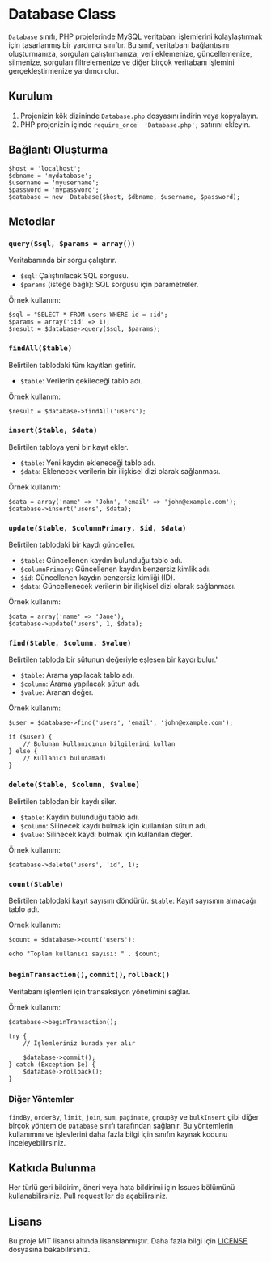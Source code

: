 # Database Class
`Database` sınıfı, PHP projelerinde MySQL veritabanı işlemlerini kolaylaştırmak için tasarlanmış bir yardımcı sınıftır. Bu sınıf, veritabanı bağlantısını oluşturmanıza, sorguları çalıştırmanıza, veri eklemenize, güncellemenize, silmenize, sorguları filtrelemenize ve diğer birçok veritabanı işlemini gerçekleştirmenize yardımcı olur. 

## Kurulum

1. Projenizin kök dizininde `Database.php` dosyasını indirin veya kopyalayın. 
2. PHP projenizin içinde `require_once  'Database.php';` satırını ekleyin.

## Bağlantı Oluşturma

    $host = 'localhost'; 
    $dbname = 'mydatabase'; 
    $username = 'myusername'; 
    $password = 'mypassword'; 
    $database = new  Database($host, $dbname, $username, $password);

## Metodlar

### `query($sql, $params = array())`
Veritabanında bir sorgu çalıştırır.

-   `$sql`: Çalıştırılacak SQL sorgusu.
-   `$params` (isteğe bağlı): SQL sorgusu için parametreler.

Örnek kullanım:

    $sql = "SELECT * FROM users WHERE id = :id"; 
    $params = array(':id' => 1); 
    $result = $database->query($sql, $params);

### `findAll($table)`
Belirtilen tablodaki tüm kayıtları getirir.

 - `$table`: Verilerin çekileceği tablo adı.

Örnek kullanım:

    $result = $database->findAll('users');

### `insert($table, $data)`
Belirtilen tabloya yeni bir kayıt ekler.

-   `$table`: Yeni kaydın ekleneceği tablo adı.
-   `$data`: Eklenecek verilerin bir ilişkisel dizi olarak sağlanması.

Örnek kullanım:

    $data = array('name' => 'John', 'email' => 'john@example.com'); 
    $database->insert('users', $data);

### `update($table, $columnPrimary, $id, $data)`
Belirtilen tablodaki bir kaydı günceller.

-   `$table`: Güncellenen kaydın bulunduğu tablo adı.
-   `$columnPrimary`: Güncellenen kaydın benzersiz kimlik adı.
-   `$id`: Güncellenen kaydın benzersiz kimliği (ID).
-   `$data`: Güncellenecek verilerin bir ilişkisel dizi olarak sağlanması.


Örnek kullanım:

    $data = array('name' => 'Jane'); 
    $database->update('users', 1, $data);

### `find($table, $column, $value)`
Belirtilen tabloda bir sütunun değeriyle eşleşen bir kaydı bulur.'
-   `$table`: Arama yapılacak tablo adı.
-   `$column`: Arama yapılacak sütun adı.
-   `$value`: Aranan değer.

Örnek kullanım:

    $user = $database->find('users', 'email', 'john@example.com');
    
    if ($user) {
        // Bulunan kullanıcının bilgilerini kullan
    } else {
        // Kullanıcı bulunamadı
    }
    

### `delete($table, $column, $value)`
Belirtilen tablodan bir kaydı siler.

-   `$table`: Kaydın bulunduğu tablo adı.
-   `$column`: Silinecek kaydı bulmak için kullanılan sütun adı.
-   `$value`: Silinecek kaydı bulmak için kullanılan değer.

Örnek kullanım:

    $database->delete('users', 'id', 1);

### `count($table)`
Belirtilen tablodaki kayıt sayısını döndürür.
`$table`: Kayıt sayısının alınacağı tablo adı.

Örnek kullanım:

    $count = $database->count('users');
    
    echo "Toplam kullanıcı sayısı: " . $count;

### `beginTransaction()`, `commit()`, `rollback()`
Veritabanı işlemleri için transaksiyon yönetimini sağlar.

Örnek kullanım:

    $database->beginTransaction();
    
    try {
        // İşlemleriniz burada yer alır
    
        $database->commit();
    } catch (Exception $e) {
        $database->rollback();
    }
    

### Diğer Yöntemler

`findBy`, `orderBy`, `limit`, `join`, `sum`, `paginate`, `groupBy` ve `bulkInsert` gibi diğer birçok yöntem de `Database` sınıfı tarafından sağlanır. Bu yöntemlerin kullanımını ve işlevlerini daha fazla bilgi için sınıfın kaynak kodunu inceleyebilirsiniz.

## Katkıda Bulunma

Her türlü geri bildirim, öneri veya hata bildirimi için Issues bölümünü kullanabilirsiniz. Pull request'ler de açabilirsiniz.

## Lisans

Bu proje MIT lisansı altında lisanslanmıştır. Daha fazla bilgi için [LICENSE](https://chat.openai.com/LICENSE) dosyasına bakabilirsiniz.
